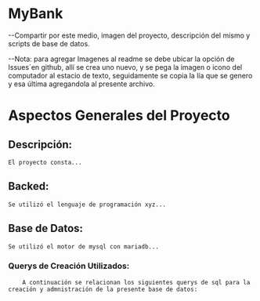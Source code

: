 # MyBank

--Compartir por este medio, imagen del proyecto, descripción del mismo y scripts de base de datos.

--Nota: para agregar Imagenes al readme se debe ubicar la opción de Issues´en github, allí se crea uno nuevo, y se pega la imagen o icono del computador al estacio de texto, seguidamente se copia la lía que se genero y esa última agregandola al presente archivo.

# Aspectos Generales del Proyecto
## Descripción:
    El proyecto consta...

## Backed:
    Se utilizó el lenguaje de programación xyz...

## Base de Datos:
    Se utilizó el motor de mysql con mariadb...

###     Querys de Creación Utilizados:
        A continuación se relacionan los siguientes querys de sql para la creación y admnistración de la presente base de datos: